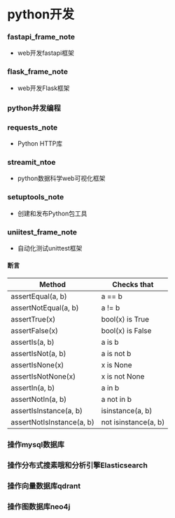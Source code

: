 # python开发

### fastapi_frame_note

* web开发fastapi框架

### flask_frame_note

* web开发Flask框架

### python并发编程

### requests_note

* Python HTTP库

### streamit_ntoe

* python数据科学web可视化框架

### setuptools_note

* 创建和发布Python包工具

### uniitest_frame_note

* 自动化测试unittest框架

#### 断言

| Method                    | Checks that          |
|---------------------------|----------------------|
| assertEqual(a, b)         | a == b               |
| assertNotEqual(a, b)      | a != b               |
| assertTrue(x)             | bool(x) is True      |
| assertFalse(x)            | bool(x) is False     |
| assertIs(a, b)            | a is b               |
| assertIsNot(a, b)         | a is not b           |
| assertIsNone(x)           | x is None            |
| assertIsNotNone(x)        | x is not None        |
| assertIn(a, b)            | a in b               |
| assertNotIn(a, b)         | a not in b           |
| assertIsInstance(a, b)    | isinstance(a, b)     |
| assertNotIsInstance(a, b) | not isinstance(a, b) |

### 操作mysql数据库

### 操作分布式搜素哦和分析引擎Elasticsearch

### 操作向量数据库qdrant

### 操作图数据库neo4j